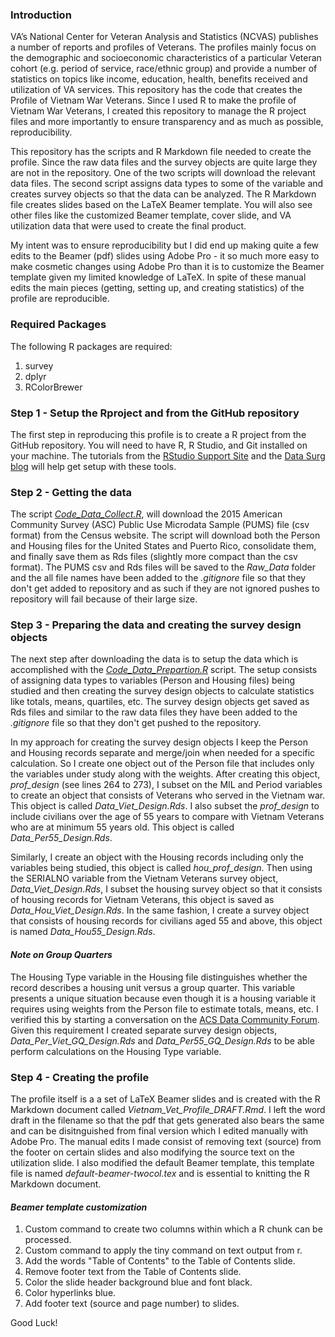### Introduction

VA’s National Center for Veteran Analysis and Statistics (NCVAS) publishes a number of reports and profiles of Veterans. The profiles mainly focus on the demographic and socioeconomic characteristics of a particular Veteran cohort (e.g. period of service, race/ethnic group) and provide a number of statistics on topics like income, education, health, benefits received and utilization of VA services. This repository has the code that creates the Profile of Vietnam War Veterans. Since I used R to make the profile of Vietnam War Veterans, I created this repository to manage the R project files and more importantly to ensure transparency and as much as possible, reproducibility. 

This repository has the scripts and R Markdown file needed to create the profile. Since the raw data files and the survey objects are quite large they are not in the repository. One of the two scripts will download the relevant data files. The second script assigns data types to some of the variable and creates survey objects so that the data can be analyzed. The R Markdown file creates slides based on the LaTeX Beamer template. You will also see other files like the customized Beamer template, cover slide, and VA utilization data that were used to create the final product. 

My intent was to ensure reproducibility but I did end up making quite a few edits to the Beamer (pdf) slides using Adobe Pro - it so much more easy to make cosmetic changes using Adobe Pro than it is to customize the Beamer template given my limited knowledge of LaTeX. In spite of these manual edits the main pieces (getting, setting up, and creating statistics) of the profile are reproducible. 

### Required Packages

The following R packages are required:

1. survey
2. dplyr
3. RColorBrewer

### Step 1 - Setup the Rproject and from the GitHub repository

The first step in reproducing this profile is to create a R project from the GitHub repository. You will need to have R, R Studio, and Git installed on your machine. The tutorials from the [RStudio Support Site](https://support.rstudio.com/hc/en-us/articles/200532077-Version-Control-with-Git-and-SVN) and the [Data Surg blog](http://www.datasurg.net/2015/07/13/rstudio-and-github/) will help get setup with these tools. 
                                                                                                                       
### Step 2 - Getting the data
        
The script *[Code_Data_Collect.R](https://github.com/mihiriyer/vietnam-prod/blob/master/Code_Data_Collect.R)*, will download the 2015 American Community Survey (ASC) Public Use Microdata Sample (PUMS) file (csv format) from the Census website. The script will download both the Person and Housing files for the United States and Puerto Rico, consolidate them, and finally save them as Rds files (slightly more compact than the csv format). The PUMS csv and Rds files will be saved to the *Raw_Data* folder and the all file names have been added to the *.gitignore* file so that they don't get added to repository and as such if they are not ignored pushes to repository will fail because of their large size. 

### Step 3 - Preparing the data and creating the survey design objects 

The next step after downloading the data is to setup the data which is accomplished with the *[Code_Data_Prepartion.R](https://github.com/mihiriyer/vietnam-prod/blob/master/Code_Data_Preparation.R)* script. The setup consists of assigning data types to variables (Person and Housing files) being studied and then creating the survey design objects to calculate statistics like totals, means, quartiles, etc. The survey design objects get saved as Rds files and similar to  the raw data files they have been added to the *.gitignore* file so that they don't get pushed to the repository. 

In my approach for creating the survey design objects I keep the Person and Housing records separate and merge/join when needed for a specific calculation. So I create one object out of the Person file that includes only the variables under study along with the weights. After creating this object, *prof_design* (see lines 264 to 273), I subset on the MIL and Period variables to create an object that consists of Veterans who served in the Vietnam war. This object is called *Data_Viet_Design.Rds*. I also subset the *prof_design* to include civilians over the age of 55 years to compare with Vietnam Veterans who are at minimum 55 years old. This object is called *Data_Per55_Design.Rds*. 

Similarly, I create an object with the Housing records including only the variables being studied, this object is called *hou_prof_design*. Then using the SERIALNO variable from the Vietnam Veterans survey object, *Data_Viet_Design.Rds*, I subset the housing survey object so that it consists of housing records for Vietnam Veterans, this object is saved as *Data_Hou_Viet_Design.Rds*. In the same fashion, I create a survey object that consists of housing records for civilians aged 55 and above, this object is named *Data_Hou55_Design.Rds*. 

#### *Note on Group Quarters*

The Housing Type variable in the Housing file distinguishes whether the record describes a housing unit versus a group quarter. This variable presents a unique situation because even though it is a housing variable it requires using weights from the Person file to estimate totals, means, etc. I verified this by starting a conversation on the [ACS Data Community Forum](https://acsdatacommunity.prb.org/acs-data-products--resources/acs-public-use-microdata-samples-pums/f/5/t/266). Given this requirement I created separate survey design objects, *Data_Per_Viet_GQ_Design.Rds* and *Data_Per55_GQ_Design.Rds* to be able perform calculations on the Housing Type variable. 

### Step 4 - Creating the profile

The profile itself is a a set of LaTeX Beamer slides and is created with the R Markdown document called *Vietnam_Vet_Profile_DRAFT.Rmd*. I left the word draft in the filename so that the pdf that gets generated also bears the same and can be disitnguished from final version which I edited manually with Adobe Pro. The manual edits I made consist of removing text (source) from the footer on certain slides and also modifying the source text on the utilization slide. I also modified the default Beamer template, this template file is named *default-beamer-twocol.tex* and is essential to knitting the R Markdown document.

#### *Beamer template customization*

1. Custom command to create two columns within which a R chunk can be processed. 
2. Custom command to apply the tiny command on text output from r.
3. Add the words "Table of Contents" to the Table of Contents slide.
4. Remove footer text from the Table of Contents slide. 
5. Color the slide header background blue and font black. 
6. Color hyperlinks blue.
7. Add footer text (source and page number) to slides.


Good Luck!
